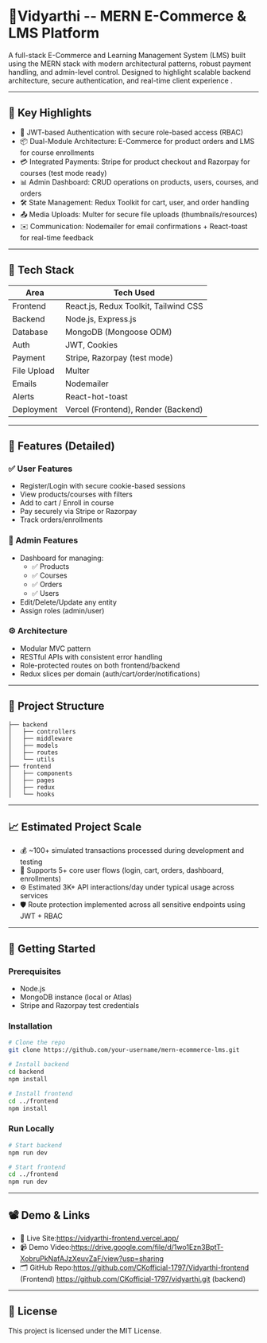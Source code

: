 # 🛒Vidyarthi -- MERN E-Commerce & LMS Platform

A full-stack E-Commerce and Learning Management System (LMS) built using the MERN stack with modern architectural patterns, robust payment handling, and admin-level control. Designed to highlight scalable backend architecture, secure authentication, and real-time client experience .

---

## 🚀 Key Highlights

- 🔐 JWT-based Authentication with secure role-based access (RBAC)
- 📦 Dual-Module Architecture: E-Commerce for product orders and LMS for course enrollments
- 💳 Integrated Payments: Stripe for product checkout and Razorpay for courses (test mode ready)
- 📊 Admin Dashboard: CRUD operations on products, users, courses, and orders
- 🛠️ State Management: Redux Toolkit for cart, user, and order handling
- 📤 Media Uploads: Multer for secure file uploads (thumbnails/resources)
- ✉️ Communication: Nodemailer for email confirmations + React-toast for real-time feedback

---

## 🔧 Tech Stack

| Area        | Tech Used                             |
|-------------|----------------------------------------|
| Frontend    | React.js, Redux Toolkit, Tailwind CSS  |
| Backend     | Node.js, Express.js                    |
| Database    | MongoDB (Mongoose ODM)                 |
| Auth        | JWT, Cookies                           |
| Payment     | Stripe, Razorpay (test mode)           |
| File Upload | Multer                                 |
| Emails      | Nodemailer                             |
| Alerts      | React-hot-toast                        |
| Deployment  | Vercel (Frontend), Render (Backend) |

---

## 🧩 Features (Detailed)

### ✅ User Features
- Register/Login with secure cookie-based sessions
- View products/courses with filters
- Add to cart / Enroll in course
- Pay securely via Stripe or Razorpay
- Track orders/enrollments

### 🔐 Admin Features
- Dashboard for managing:
  - ✅ Products
  - ✅ Courses
  - ✅ Orders
  - ✅ Users
- Edit/Delete/Update any entity
- Assign roles (admin/user)

### ⚙️ Architecture
- Modular MVC pattern
- RESTful APIs with consistent error handling
- Role-protected routes on both frontend/backend
- Redux slices per domain (auth/cart/order/notifications)

---

## 📁 Project Structure

```
├── backend
│   ├── controllers
│   ├── middleware
│   ├── models
│   ├── routes
│   └── utils
├── frontend
│   ├── components
│   ├── pages
│   ├── redux
│   └── hooks
```

---

## 📈 Estimated Project Scale

- 💰 ~100+ simulated transactions processed during development and testing
- 🧾 Supports 5+ core user flows (login, cart, orders, dashboard, enrollments)
- ⚙️ Estimated 3K+ API interactions/day under typical usage across services
- 🛡️ Route protection implemented across all sensitive endpoints using JWT + RBAC


---

## 🚀 Getting Started

### Prerequisites
- Node.js
- MongoDB instance (local or Atlas)
- Stripe and Razorpay test credentials

### Installation

```bash
# Clone the repo
git clone https://github.com/your-username/mern-ecommerce-lms.git

# Install backend
cd backend
npm install

# Install frontend
cd ../frontend
npm install
```

### Run Locally

```bash
# Start backend
npm run dev

# Start frontend
cd ../frontend
npm run dev
```

---

## 📽 Demo & Links

- 🔗 Live Site:https://vidyarthi-frontend.vercel.app/
- 📹 Demo Video:https://drive.google.com/file/d/1wo1Ezn3BptT-XobruPkNafAJzXeuvZaF/view?usp=sharing
- 🗂 GitHub Repo:https://github.com/CKofficial-1797/Vidyarthi-frontend  (Frontend)
                 https://github.com/CKofficial-1797/vidyarthi.git (backend)

---

## 📌 License

This project is licensed under the MIT License.

